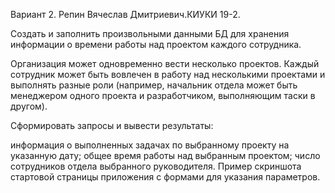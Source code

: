 Вариант 2. Репин Вячеслав Дмитриевич.КИУКИ 19-2.

Создать и заполнить произвольными данными БД для хранения информации о времени работы над проектом каждого сотрудника.

Организация может одновременно вести несколько проектов. Каждый сотрудник может быть вовлечен в работу над несколькими проектами и выполнять разные роли (например, начальник отдела может быть менеджером одного проекта и разработчиком, выполняющим таски в другом).

Сформировать запросы и вывести результаты:

информация о выполненных задачах по выбранному проекту на указанную дату;
общее время работы над выбранным проектом;
число сотрудников отдела выбранного руководителя.
Пример скриншота стартовой страницы приложения с формами для указания параметров.

